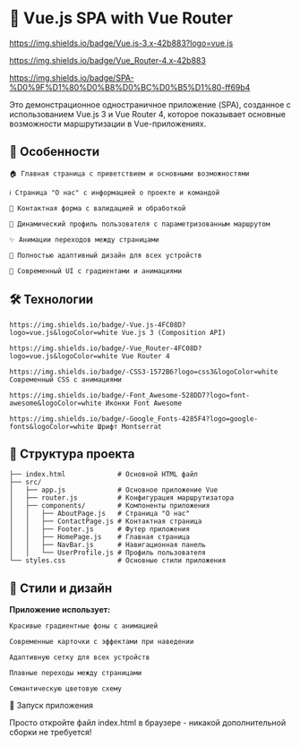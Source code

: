 # 🌟 __Vue.js SPA with Vue Router__

https://img.shields.io/badge/Vue.js-3.x-42b883?logo=vue.js

https://img.shields.io/badge/Vue_Router-4.x-42b883

https://img.shields.io/badge/SPA-%D0%9F%D1%80%D0%B8%D0%BC%D0%B5%D1%80-ff69b4

Это демонстрационное одностраничное приложение (SPA), созданное с использованием Vue.js 3 и Vue Router 4, которое показывает основные возможности маршрутизации в Vue-приложениях.

##  🚀 __Особенности__

    🏠 Главная страница с приветствием и основными возможностями

    ℹ️ Страница "О нас" с информацией о проекте и командой

    📧 Контактная форма с валидацией и обработкой

    👤 Динамический профиль пользователя с параметризованным маршрутом

    ✨ Анимации переходов между страницами

    📱 Полностью адаптивный дизайн для всех устройств

    🎨 Современный UI с градиентами и анимациями

## 🛠 __Технологии__

    https://img.shields.io/badge/-Vue.js-4FC08D?logo=vue.js&logoColor=white Vue.js 3 (Composition API)

    https://img.shields.io/badge/-Vue_Router-4FC08D?logo=vue.js&logoColor=white Vue Router 4

    https://img.shields.io/badge/-CSS3-1572B6?logo=css3&logoColor=white Современный CSS с анимациями

    https://img.shields.io/badge/-Font_Awesome-528DD7?logo=font-awesome&logoColor=white Иконки Font Awesome

    https://img.shields.io/badge/-Google_Fonts-4285F4?logo=google-fonts&logoColor=white Шрифт Montserrat

## 📂 __Структура проекта__

```
├── index.html             # Основной HTML файл
├── src/
│   ├── app.js             # Основное приложение Vue
│   ├── router.js          # Конфигурация маршрутизатора
│   ├── components/        # Компоненты приложения
│   │   ├── AboutPage.js   # Страница "О нас"
│   │   ├── ContactPage.js # Контактная страница
│   │   ├── Footer.js      # Футер приложения
│   │   ├── HomePage.js    # Главная страница
│   │   ├── NavBar.js      # Навигационная панель
│   │   └── UserProfile.js # Профиль пользователя
└── styles.css             # Основные стили приложения
```

## 🎨 __Стили и дизайн__

__Приложение использует:__

    Красивые градиентные фоны с анимацией

    Современные карточки с эффектами при наведении

    Адаптивную сетку для всех устройств

    Плавные переходы между страницами

    Семантическую цветовую схему

🚀 Запуск приложения

Просто откройте файл index.html в браузере - никакой дополнительной сборки не требуется!

